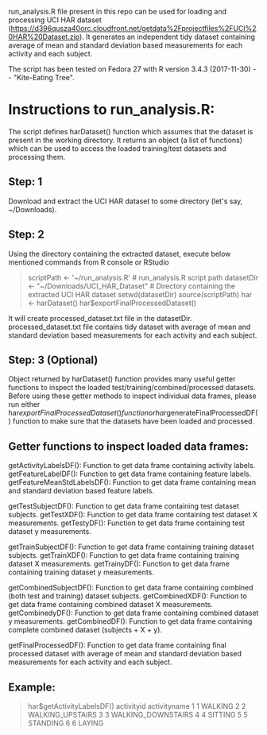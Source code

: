 run_analysis.R file present in this repo can be used for loading and processing UCI HAR dataset (https://d396qusza40orc.cloudfront.net/getdata%2Fprojectfiles%2FUCI%20HAR%20Dataset.zip). It generates an independent tidy dataset containing average of mean and standard deviation based measurements for each activity and each subject.

The script has been tested on Fedora 27 with R version 3.4.3 (2017-11-30) -- "Kite-Eating Tree".

Instructions to run_analysis.R:
===============================
The script defines harDataset() function which assumes that the dataset is present in the working directory. It returns an object (a list of functions) which can be used to access the loaded training/test datasets and processing them.

Step: 1
-------
Download and extract the UCI HAR dataset to some directory (let's say, ~/Downloads).

Step: 2 
-------
Using the directory containing the extracted dataset, execute below mentioned commands from R console or RStudio

> scriptPath <- '~/run_analysis.R' # run_analysis.R script path
> datasetDir <- "~/Downloads/UCI_HAR_Dataset" # Directory containing the extracted UCI HAR dataset
> setwd(datasetDir)
> source(scriptPath)
> har <- harDataset()
> har$exportFinalProcessedDataset()

It will create processed_dataset.txt file in the datasetDir. processed_dataset.txt file contains tidy dataset with average of mean and standard deviation based measurements for each activity and each subject.

Step: 3 (Optional)
------------------
Object returned by harDataset() function provides many useful getter functions to inspect the loaded test/training/combined/processed datasets. Before using these getter methods to inspect individual data frames, please run either har$exportFinalProcessedDataset() function or har$generateFinalProcessedDF() function to make sure that the datasets have been loaded and processed.

Getter functions to inspect loaded data frames:
-----------------------------------------------
getActivityLabelsDF(): Function to get data frame containing activity labels.
getFeatureLabelDF(): Function to get data frame containing feature labels.
getFeatureMeanStdLabelsDF(): Function to get data frame containing mean and standard deviation based feature labels.

getTestSubjectDF(): Function to get data frame containing test dataset subjects.
getTestXDF(): Function to get data frame containing test dataset X measurements.
getTestyDF(): Function to get data frame containing test dataset y  measurements.

getTrainSubjectDF(): Function to get data frame containing training dataset subjects.
getTrainXDF(): Function to get data frame containing training dataset X measurements.
getTrainyDF(): Function to get data frame containing training dataset y measurements.

getCombinedSubjectDF(): Function to get data frame containing combined (both test and training) dataset subjects.
getCombinedXDF(): Function to get data frame containing combined dataset X measurements. 
getCombinedyDF(): Function to get data frame containing combined dataset y measurements.
getCombinedDF(): Function to get data frame containing complete combined dataset (subjects + X + y).

getFinalProcessedDF(): Function to get data frame containing final processed dataset with average of mean and standard deviation based measurements for each activity and each subject.

Example:
--------
> har$getActivityLabelsDF()
  activityid       activityname
1          1            WALKING
2          2   WALKING_UPSTAIRS
3          3 WALKING_DOWNSTAIRS
4          4            SITTING
5          5           STANDING
6          6             LAYING
> 
